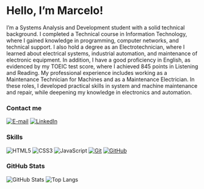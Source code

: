 # Hello, I’m Marcelo!

I’m a Systems Analysis and Development student with a solid technical background. I completed a Technical course in Information Technology, where I gained knowledge in programming, computer networks, and technical support. I also hold a degree as an Electrotechnician, where I learned about electrical systems, industrial automation, and maintenance of electronic equipment. In addition, I have a good proficiency in English, as evidenced by my TOEIC test score, where I achieved 845 points in Listening and Reading. My professional experience includes working as a Maintenance Technician for Machines and as a Maintenance Electrician. In these roles, I developed practical skills in system and machine maintenance and repair, while deepening my knowledge in electronics and automation. 

### Contact me

[![E-mail](https://img.shields.io/badge/-Email-000?style=for-the-badge&logo=microsoft-outlook&logoColor=E94D5F)](mailto:marcelopdr@yahoo.com.br)
[![LinkedIn](https://img.shields.io/badge/-LinkedIn-000?style=for-the-badge&logo=linkedin&logoColor=30A3DC)](https://www.linkedin.com/in/marcelo-belotto-497a65a3/)

### Skills

![HTML5](https://img.shields.io/badge/HTML-000?style=for-the-badge&logo=html5&logoColor=30A3DC)
![CSS3](https://img.shields.io/badge/CSS3-000?style=for-the-badge&logo=css3&logoColor=E94D5F)
![JavaScript](https://img.shields.io/badge/JavaScript-000?style=for-the-badge&logo=javascript&logoColor=30A3DC)
[![Git](https://img.shields.io/badge/Git-000?style=for-the-badge&logo=git&logoColor=E94D5F)](https://git-scm.com/doc)
[![GitHub](https://img.shields.io/badge/GitHub-000?style=for-the-badge&logo=github&logoColor=30A3DC)](https://docs.github.com/)

### GitHub Stats

![GitHub Stats](https://github-readme-stats.vercel.app/api?username=marcelo-belotto&theme=transparent&bg_color=000&border_color=30A3DC&show_icons=true&icon_color=30A3DC&title_color=E94D5F&text_color=FFF)
![Top Langs](https://github-readme-stats-git-masterrstaa-rickstaa.vercel.app/api/top-langs/?username=marcelo-belotto&layout=compact&bg_color=000&border_color=30A3DC&title_color=E94D5F&text_color=FFF)

